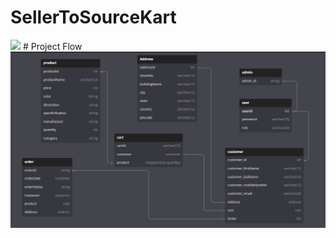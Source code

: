 # SellerToSourceKart

<img src="STSKart Logo" style="width:50%  height:200px " />
# Project Flow

<img src="Scheme Image.PNG" />
